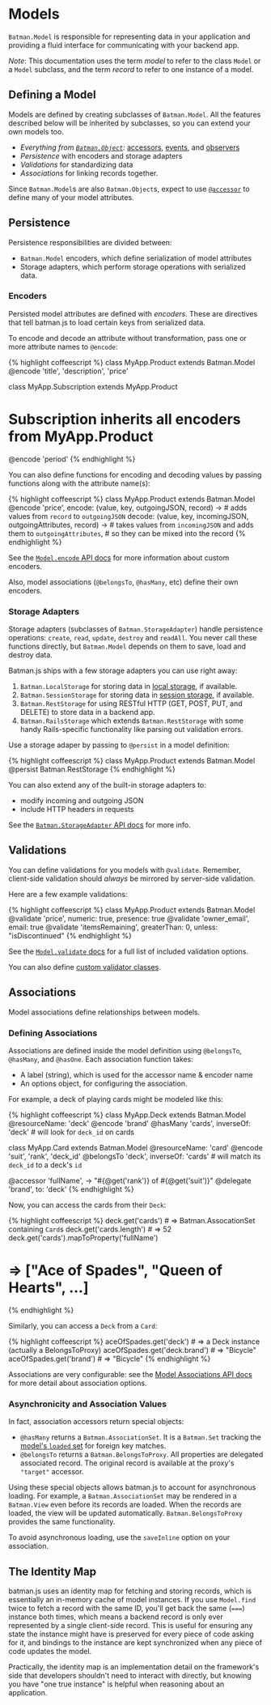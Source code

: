 # Models

`Batman.Model` is responsible for representing data in your application and
providing a fluid interface for communicating with your backend app.

_Note_: This documentation uses the term _model_ to refer to the class `Model`
or a `Model` subclass, and the term _record_ to refer to one instance of a
model.

## Defining a Model

Models are defined by creating subclasses of `Batman.Model`. All the features described below will be inherited by
subclasses, so you can extend your own models too.

- _Everything from [`Batman.Object`](/docs/api/batman.object.html):_ [accessors](/docs/api/batman.object_accessors.html), [events](/docs/api/batman.eventemitter.html), and [observers](/docs/api/batman.observable.html)
- _Persistence_ with encoders and storage adapters
- _Validations_ for standardizing data
- _Associations_ for linking records together.

Since `Batman.Model`s are also `Batman.Object`s, expect to use [`@accessor`](/docs/api/batman.object_accessors.html) to define many of your model attributes.

## Persistence

Persistence responsibilities are divided between:

- `Batman.Model` encoders, which define serialization of model attributes
- Storage adapters, which perform storage operations with serialized data.

### Encoders

Persisted model attributes are defined with _encoders_. These are directives that tell
batman.js to load certain keys from serialized data.

To encode and decode an attribute without transformation, pass one or more attribute names to `@encode`:

{% highlight coffeescript %}
class MyApp.Product extends Batman.Model
  @encode 'title', 'description', 'price'

class MyApp.Subscription extends MyApp.Product
  # Subscription inherits all encoders from MyApp.Product
  @encode 'period'
{% endhighlight %}

You can also define functions for encoding and decoding values by passing functions along with the attribute name(s):

{% highlight coffeescript %}
class MyApp.Product extends Batman.Model
  @encode 'price',
    encode: (value, key, outgoingJSON, record) ->
      # adds values from `record` to `outgoingJSON`
    decode: (value, key, incomingJSON, outgoingAttributes, record) ->
      # takes values from `incomingJSON` and adds them to `outgoingAttributes`,
      # so they can be mixed into the record
{% endhighlight %}

See the [`Model.encode` API docs](/docs/api/batman.model.html#class_function_encode) for more information about custom encoders.

Also, model associations (`@belongsTo`, `@hasMany`, etc) define their own encoders.

### Storage Adapters

Storage adapters (subclasses of `Batman.StorageAdapter`) handle persistence operations: `create`, `read`, `update`, `destroy` and `readAll`.
You never call these functions directly, but `Batman.Model` depends on them to save, load and destroy data.

Batman.js ships with a few storage adapters you can use right away:

1. `Batman.LocalStorage` for storing data in [local storage][], if available.
2. `Batman.SessionStorage` for storing data in [session storage][], if available.
3. `Batman.RestStorage` for using RESTful HTTP (GET, POST, PUT, and DELETE) to store data in a backend app.
4. `Batman.RailsStorage` which extends `Batman.RestStorage` with some handy Rails-specific functionality like parsing out validation errors.

[local storage]: https://developer.mozilla.org/en-US/docs/Web/Guide/API/DOM/Storage#localStorage
[session storage]: https://developer.mozilla.org/en-US/docs/Web/Guide/API/DOM/Storage#sessionStorage

Use a storage adaper by passing to `@persist` in a model definition:

{% highlight coffeescript %}
class MyApp.Product extends Batman.Model
  @persist Batman.RestStorage
{% endhighlight %}

You can also extend any of the built-in storage adapters to:

- modify incoming and outgoing JSON
- include HTTP headers in requests

See the [`Batman.StorageAdapter` API docs](/docs/api/batman.storageadapter.html) for more info.

## Validations

You can define validations for you models with `@validate`. Remember, client-side validation should _always_ be mirrored by server-side validation.

Here are a few example validations:

{% highlight coffeescript %}
class MyApp.Product extends Batman.Model
  @validate 'price', numeric: true, presence: true
  @validate 'owner_email', email: true
  @validate 'itemsRemaining', greaterThan: 0, unless: "isDiscontinued"
{% endhighlight %}

See the [`Model.validate` docs](/docs/api/batman.model.html#class_function_validate) for a full list of included validation options.

You can also define [custom validator classes](/docs/api/batman.validator.html).

## Associations

Model associations define relationships between models.

### Defining Associations

Associations are defined inside the model definition using `@belongsTo`, `@hasMany`, and `@hasOne`. Each association function takes:

- A label (string), which is used for the accessor name & encoder name
- An options object, for configuring the association.

For example, a deck of playing cards might be modeled like this:

{% highlight coffeescript %}
class MyApp.Deck extends Batman.Model
  @resourceName: 'deck'
  @encode 'brand'
  @hasMany 'cards', inverseOf: 'deck' # will look for `deck_id` on cards

class MyApp.Card extends Batman.Model
  @resourceName: 'card'
  @encode 'suit', 'rank', 'deck_id'
  @belongsTo 'deck', inverseOf: 'cards' # will match its `deck_id` to a deck's `id`

  @accessor 'fullName', -> "#{@get('rank')} of #{@get('suit')}"
  @delegate 'brand', to: 'deck'
{% endhighlight %}

Now, you can access the cards from their `Deck`:

{% highlight coffeescript %}
deck.get('cards')        # => Batman.AssocationSet containing `Card`s
deck.get('cards.length') # => 52
deck.get('cards').mapToProperty('fullName')
# => ["Ace of Spades", "Queen of Hearts", ...]
{% endhighlight %}

Similarly, you can access a `Deck` from a `Card`:

{% highlight coffeescript %}
aceOfSpades.get('deck')         # => a Deck instance (actually a BelongsToProxy)
aceOfSpades.get('deck.brand')   # => "Bicycle"
aceOfSpades.get('brand')        # => "Bicycle"
{% endhighlight %}

Associations are very configurable: see the [Model Associations API docs](/docs/api/batman.model_associations.html) for more detail about association options.

### Asynchronicity and Association Values

In fact, association accessors return special objects:

- `@hasMany` returns a `Batman.AssociationSet`. It is a `Batman.Set` tracking the [model's `loaded` set](/docs/api/batman.model.html#class_function_loaded) for foreign key matches.
- `@belongsTo` returns a `Batman.BelongsToProxy`. All properties are delegated associated record. The original record is available at the proxy's `"target"` accessor.

Using these special objects allows batman.js to account for asynchronous loading. For example, a `Batman.AssociationSet` may be rendered in a `Batman.View` even before its records are loaded. When the records are loaded, the view will be updated automatically. `Batman.BelongsToProxy` provides the same functionality.

To avoid asynchronous loading, use the `saveInline` option on your association.

## The Identity Map

batman.js uses an identity map for fetching and storing records, which is
essentially an in-memory cache of model instances. If you use `Model.find`
twice to fetch a record with the same ID, you'll get back the same (`===`)
instance both times, which means a backend record is only ever represented by a
single client-side record. This is useful for ensuring any state the instance
might have is preserved for every piece of code asking for it, and bindings to
the instance are kept synchronized when any piece of code updates the model.

Practically, the identity map is an implementation detail on the framework's
side that developers shouldn't need to interact with directly, but knowing you
have "one true instance" is helpful when reasoning about an application.

